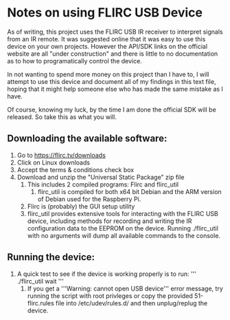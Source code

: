 # Notes on using FLIRC USB Device

As of writing, this project uses the FLIRC USB IR receiver to interpret signals
from an IR remote. It was suggested online that it was easy to use this device
on your own projects. However the API/SDK links on the official website are all
"under construction" and there is little to no documentation as to how to
programatically control the device. 

In not wanting to spend more money on this project than I have to, I will 
attempt to use this device and document all of my findings in this text file,
hoping that it might help someone else who has made the same mistake as I have.

Of course, knowing my luck, by the time I am done the official SDK will be
released. So take this as what you will.

## Downloading the available software:
1. Go to https://flirc.tv/downloads
2. Click on Linux downloads
3. Accept the terms & conditions check box
4. Download and unzip the "Universal Static Package" zip file
    1. This includes 2 compiled programs: Flirc and flirc_util
        1. flirc_util is compiled for both x64 bit Debian and the ARM version
            of Debian used for the Raspberry Pi.
    2. Flirc is (probably) the GUI setup utility
    3. flirc_util provides extensive tools for interacting with the FLIRC USB
        device, including methods for recording and writing the IR 
        configuration data to the EEPROM on the device. Running ./flirc_util
        with no arguments will dump all available commands to the console.

## Running the device:
1. A quick test to see if the device is working properly is to run:
    '''
    ./flirc_util wait
    '''
    1. If you get a '''Warning: cannot open USB device''' error message, try
        running the script with root privleges or copy the provided 
        51-flirc.rules file into /etc/udev/rules.d/ and then unplug/replug the
        device.
